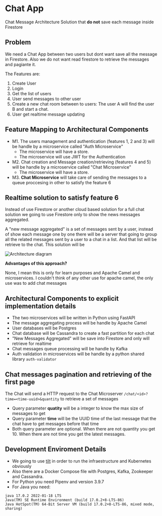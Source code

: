 # Chat App

Chat Message Architecture Solution that **do not** save each message inside Firestore

## Problem

We need a Chat App between two users but dont want save all the message in Firestore. Also we do not want read firestore to retrieve the messages and pagiante it.

The Features are:

1. Create User
2. Login
3. Get the list of users
4. User send messages to other user 
5. Create a new chat room between to users: The user A will find the user B and start a chat.
6. User get realtime message updating

## Feature Mapping to Architectural Components

- M1. The users management and authentication (features 1, 2 and 3) will be handle by a microservice called "Auth Microservice"
  - The microservice will have a store.
  - The microservice will use JWT for the Authentication
- M2. Chat creation and Message creation/retrieving (features 4 and 5) will be handle by a microservice called "Chat Microservice"
  - The microservice will have a store.
- M3. **Chat Microservice** will take care of sending the messages to a queue proccesing in other to satisfy the feature 6

## Realtime solution to satisfy feature 6

Instead of use Firestore or another cloud based solution for a full chat solution we going to use Firestore only to show the news messages aggregated.

A "new message aggregated" is a set of messages sent by a user, instead of show each message one by one there 
will be a server that going to group all the related messages sent by a user to a chat in a list. And that list will be retrieve to the chat.
This solution will be 

![Architecture diagram](https://user-images.githubusercontent.com/12489333/166072172-482250b2-93f7-4787-9652-3826054cc817.png)

**Advantages of this approach?**

None, I mean this is only for learn purposes and Apache Camel and microservices. 
I couldn't think of any other use for apache camel, the only use was to add chat messages

## Architectural Components to explicit implementation details

- The two microservices will be written in Python using FastAPI
- The message aggregating process will be handle by Apache Camel
- User databases will be Postgres
- Chat database will be Cassandra to create a fast partition for each chat
- "New Messages Aggregated" will be save into Firestore and only will retrieve for realtime
- Chat messages queue processing will be handle by Kafka
- Auth validation in microservices will be handle by a python shared library `auth-validator`

## Chat messages pagination and retrieving of the first page

The Chat will send a HTTP request to the Chat Microserver `/chat/<id>?time=<time-uuid>&quantity` to retrieve a set of messages

- Query parameter **quatity** will be a integer to know the max size of messages to get
- Query parameter **time** will be the UUID time of the last message that the chat have to get messages before that time
- Both query parameter are optional. When there are not quantity you get 10. When there are not time you get the latest messages.

## Development Enviroment Details

- We going to use [tilt](https://tilt.dev/) in order to run the infraestructure and Kubernetes obviously
- Also there are a Docker Compose file with Postgres, Kafka, Zookeeper and Cassandra.
- For Python you need Pipenv and version 3.9.7
- For Java you need:

```
java 17.0.2 2022-01-18 LTS
Java(TM) SE Runtime Environment (build 17.0.2+8-LTS-86)
Java HotSpot(TM) 64-Bit Server VM (build 17.0.2+8-LTS-86, mixed mode, sharing)
```
